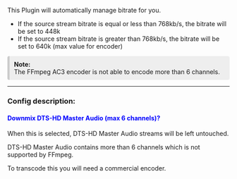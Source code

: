 
This Plugin will automatically manage bitrate for you. 

- If the source stream bitrate is equal or less than 768kb/s, the bitrate will be set to 448k
- If the source stream bitrate is greater than 768kb/s, the bitrate will be set to 640k (max value for encoder)

<div style="background-color:#eee;border-radius:4px;border-left:solid 5px #ccc;padding:10px;">
<b>Note:</b>
<br>The FFmpeg AC3 encoder is not able to encode more than 6 channels.
</div>

---

### Config description:

#### <span style="color:blue">Downmix DTS-HD Master Audio (max 6 channels)?</span>
When this is selected, DTS-HD Master Audio streams will be left untouched.

DTS-HD Master Audio contains more than 6 channels which is not supported by FFmpeg.

To transcode this you will need a commercial encoder.
